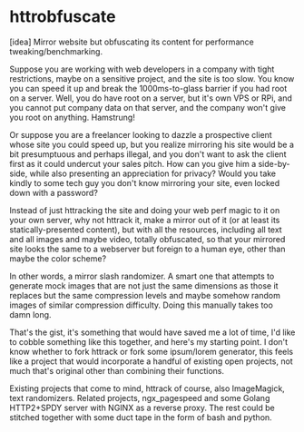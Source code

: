 # httrobfuscate
[idea] Mirror website but obfuscating its content for performance tweaking/benchmarking.

Suppose you are working with web developers in a company with tight restrictions, maybe on a sensitive project, and the site is too slow. You know you can speed it up and break the 1000ms-to-glass barrier if you had root on a server. Well, you do have root on a server, but it's own VPS or RPi, and you cannot put company data on that server, and the company won't give you root on anything. Hamstrung!

Or suppose you are a freelancer looking to dazzle a prospective client whose site you could speed up, but you realize mirroring his site would be a bit presumptuous and perhaps illegal, and you don't want to ask the client first as it could undercut your sales pitch. How can you give him a side-by-side, while also presenting an appreciation for privacy? Would you take kindly to some tech guy you don't know mirroring your site, even locked down with a password?

Instead of just httracking the site and doing your web perf magic to it on your own server, why not httrack it, make a mirror out of it (or at least its statically-presented content), but with all the resources, including all text and all images and maybe video, totally obfuscated, so that your mirrored site looks the same to a webserver but foreign to a human eye, other than maybe the color scheme?

In other words, a mirror slash randomizer. A smart one that attempts to generate mock images that are not just the same dimensions as those it replaces but the same compression levels and maybe somehow random images of similar compression difficulty. Doing this manually takes too damn long. 

That's the gist, it's something that would have saved me a lot of time, I'd like to cobble something like this together, and here's my starting point. I don't know whether to fork httrack or fork some ipsum/lorem generator, this feels like a project that would incorporate a handful of existing open projects, not much that's original other than combining their functions.

Existing projects that come to mind, httrack of course, also ImageMagick, text randomizers. Related projects, ngx_pagespeed and some Golang HTTP2+SPDY server with NGINX as a reverse proxy. The rest could be stitched together with some duct tape in the form of bash and python. 
